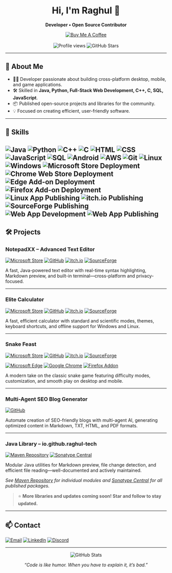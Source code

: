 <h1 align="center">Hi, I'm Raghul 👋</h1>
<p align="center">
  <b>Developer • Open Source Contributor</b>
</p>

<p align="center">
  <a href="https://buymeacoffee.com/raghultech">
    <img src="https://img.shields.io/badge/Buy%20Me%20A%20Coffee-FFDD00?style=for-the-badge&logo=buy-me-a-coffee&logoColor=black" alt="Buy Me A Coffee" />
  </a>
  <br><br>
  <img src="https://komarev.com/ghpvc/?username=raghul-tech&style=for-the-badge" alt="Profile views" />
  <img src="https://img.shields.io/github/stars/raghul-tech?style=for-the-badge" alt="GitHub Stars" />
</p>

---

## 🚀 About Me

- 👨‍💻 Developer passionate about building cross-platform desktop, mobile, and game applications.
- 🛠️ Skilled in **Java, Python, Full-Stack Web Development, C++, C, SQL, JavaScript**.
- 📦 Published open-source projects and libraries for the community.
- 💡 Focused on creating efficient, user-friendly software.

---

## 🌟 Skills

![Java](https://img.shields.io/badge/Java-ED8B00?style=for-the-badge&logo=java&logoColor=white)
![Python](https://img.shields.io/badge/Python-3776AB?style=for-the-badge&logo=python&logoColor=white)
![C++](https://img.shields.io/badge/C++-00599C?style=for-the-badge&logo=cplusplus&logoColor=white)
![C](https://img.shields.io/badge/C-00599C?style=for-the-badge&logo=c&logoColor=white)
![HTML](https://img.shields.io/badge/HTML5-E34F26?style=for-the-badge&logo=html5&logoColor=white)
![CSS](https://img.shields.io/badge/CSS3-1572B6?style=for-the-badge&logo=css3&logoColor=white)
![JavaScript](https://img.shields.io/badge/JavaScript-F7DF1E?style=for-the-badge&logo=javascript&logoColor=black)
![SQL](https://img.shields.io/badge/SQL-4479A1?style=for-the-badge&logo=mysql&logoColor=white)
![Android](https://img.shields.io/badge/Android-3DDC84?style=for-the-badge&logo=android&logoColor=white)
![AWS](https://img.shields.io/badge/AWS-232F3E?style=for-the-badge&logo=amazon-aws&logoColor=white)
![Git](https://img.shields.io/badge/Git-F05032?style=for-the-badge&logo=git&logoColor=white)
![Linux](https://img.shields.io/badge/Linux-FCC624?style=for-the-badge&logo=linux&logoColor=black)
![Windows](https://img.shields.io/badge/Windows-0078D6?style=for-the-badge&logo=windows&logoColor=white)
![Microsoft Store Deployment](https://img.shields.io/badge/Microsoft%20Store%20Deployment-0078D6?style=for-the-badge&logo=microsoft&logoColor=white)
![Chrome Web Store Deployment](https://img.shields.io/badge/Chrome%20Web%20Store%20Deployment-4285F4?style=for-the-badge&logo=google-chrome&logoColor=white)
![Edge Add-on Deployment](https://img.shields.io/badge/Edge%20Add-on%20Deployment-0078D7?style=for-the-badge&logo=microsoft-edge&logoColor=white)
![Firefox Add-on Deployment](https://img.shields.io/badge/Firefox%20Add-on%20Deployment-FF7139?style=for-the-badge&logo=firefox-browser&logoColor=white)
![Linux App Publishing](https://img.shields.io/badge/Linux%20App%20Publishing-FCC624?style=for-the-badge&logo=linux&logoColor=black)
![itch.io Publishing](https://img.shields.io/badge/itch.io%20Publishing-FA5C5C?style=for-the-badge&logo=itch-io&logoColor=white)
![SourceForge Publishing](https://img.shields.io/badge/SourceForge%20Publishing-F88C00?style=for-the-badge&logo=sourceforge&logoColor=white)
![Web App Development](https://img.shields.io/badge/Web%20App%20Development-0db7ed?style=for-the-badge&logo=web&logoColor=white)
![Web App Publishing](https://img.shields.io/badge/Web%20App%20Publishing-0db7ed?style=for-the-badge&logo=web&logoColor=white)
---

## 🛠️ Projects

### NotepadXX – Advanced Text Editor

[![Microsoft Store](https://img.shields.io/badge/Microsoft%20Store-0078D6?style=for-the-badge&logo=microsoft&logoColor=white)](https://apps.microsoft.com/detail/9pl8nmxdxd40?hl=en-GB&gl=IN)
[![GitHub](https://img.shields.io/badge/GitHub-181717?style=for-the-badge&logo=github&logoColor=white)](https://github.com/raghul-tech/NotepadXX)
[![itch.io](https://img.shields.io/badge/itch.io-FA5C5C?style=for-the-badge&logo=itch-io&logoColor=white)](https://raghul-tech.itch.io/notepadxx)
[![SourceForge](https://img.shields.io/badge/SourceForge-F88C00?style=for-the-badge&logo=sourceforge&logoColor=white)](https://sourceforge.net/projects/notepadxx/)

A fast, Java-powered text editor with real-time syntax highlighting, Markdown preview, and built-in terminal—cross-platform and privacy-focused.

---

### Elite Calculator

[![Microsoft Store](https://img.shields.io/badge/Microsoft%20Store-0078D6?style=for-the-badge&logo=microsoft&logoColor=white)](https://apps.microsoft.com/detail/9pcn88z0l6hn?hl=en-GB&gl=IN)
[![GitHub](https://img.shields.io/badge/GitHub-181717?style=for-the-badge&logo=github&logoColor=white)](https://github.com/raghul-tech/Elite-Calculator)
[![itch.io](https://img.shields.io/badge/itch.io-FA5C5C?style=for-the-badge&logo=itch-io&logoColor=white)](https://raghul-tech.itch.io/elite-calculator)
[![SourceForge](https://img.shields.io/badge/SourceForge-F88C00?style=for-the-badge&logo=sourceforge&logoColor=white)](https://sourceforge.net/projects/elite-calculator/)

A fast, efficient calculator with standard and scientific modes, themes, keyboard shortcuts, and offline support for Windows and Linux.

---

### Snake Feast

[![Microsoft Store](https://img.shields.io/badge/Microsoft%20Store-0078D6?style=for-the-badge&logo=microsoft&logoColor=white)](https://apps.microsoft.com/detail/9pc2z9ngjkkt?hl=en-GB&gl=IN)
[![GitHub](https://img.shields.io/badge/GitHub-181717?style=for-the-badge&logo=github&logoColor=white)](https://github.com/raghul-tech/Snake-Feast)
[![itch.io](https://img.shields.io/badge/itch.io-FA5C5C?style=for-the-badge&logo=itch-io&logoColor=white)](https://raghul-tech.itch.io/snake-feast)
[![SourceForge](https://img.shields.io/badge/SourceForge-F88C00?style=for-the-badge&logo=sourceforge&logoColor=white)](https://sourceforge.net/projects/snake-feast/)


[![Microsoft Edge](https://img.shields.io/badge/Edge_Add--on-0078D7?style=for-the-badge&logo=microsoft-edge&logoColor=white)](https://microsoftedge.microsoft.com/addons/detail/snake-feast/jlibkeadeilgolekhdoefckmknpmaiik)
[![Google Chrome](https://img.shields.io/badge/Chrome_Web_Store-4285F4?style=for-the-badge&logo=google-chrome&logoColor=white)](https://chromewebstore.google.com/detail/snake-feast/hfmacflbnmdcjlilbnhflplpaaocaohp?authuser=0&hl=en-GB)
[![Firefox Addon](https://img.shields.io/badge/Firefox_Add--on-FF7139?style=for-the-badge&logo=firefox-browser&logoColor=white)](https://addons.mozilla.org/en-GB/firefox/addon/snake-feast/)

A modern take on the classic snake game featuring difficulty modes, customization, and smooth play on desktop and mobile.

---

### Multi-Agent SEO Blog Generator

[![GitHub](https://img.shields.io/badge/GitHub-181717?style=for-the-badge&logo=github&logoColor=white)](https://github.com/raghul-tech/Multi-Agent-SEO-Blog-Generator)

Automate creation of SEO-friendly blogs with multi-agent AI, generating optimized content in Markdown, TXT, HTML, and PDF formats.

---

### Java Library – io.github.raghul-tech

[![Maven Repository](https://img.shields.io/badge/Maven%20Repo-artifact-4E53B0?style=for-the-badge&logo=apache-maven&logoColor=white)](https://mvnrepository.com/artifact/io.github.raghul-tech)
[![Sonatype Central](https://img.shields.io/badge/Sonatype%20Central-namespace-4E53B0?style=for-the-badge&logo=apache-maven&logoColor=white)](https://central.sonatype.com/search?namespace=io.github.raghul-tech)

Modular Java utilities for Markdown preview, file change detection, and efficient file reading—well-documented and actively maintained.

*See [Maven Repository](https://mvnrepository.com/artifact/io.github.raghul-tech) for individual modules and [Sonatype Central](https://central.sonatype.com/search?namespace=io.github.raghul-tech) for all published packages.*

> ⭐ **More libraries and updates coming soon! Star and follow to stay updated.**
---

## 📫 Contact

[![Email](https://img.shields.io/badge/Email-Contact-red?style=for-the-badge&logo=gmail&logoColor=white)](mailto:raghultech.app@gmail.com)
[![LinkedIn](https://img.shields.io/badge/LinkedIn-raghul--john--r-blue?style=for-the-badge&logo=linkedin&logoColor=white)](https://www.linkedin.com/in/raghuljohn/)
[![Discord](https://img.shields.io/badge/Discord-Join%20Server-5865F2?style=for-the-badge&logo=discord&logoColor=white)](https://discord.gg/HV52xFntYb)

---

<p align="center">
  <img src="https://github-readme-stats.vercel.app/api?username=raghul-tech&show_icons=true&theme=radical" alt="GitHub Stats" />
</p>

<p align="center">
  <i>“Code is like humor. When you have to explain it, it’s bad.”</i>
</p>
